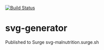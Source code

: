 [![Build Status](https://travis-ci.org/jahredhope/svg-manipulator.svg?branch=master)](https://travis-ci.org/jahredhope/svg-manipulator)

# svg-generator

Published to Surge
svg-malnutrition.surge.sh
